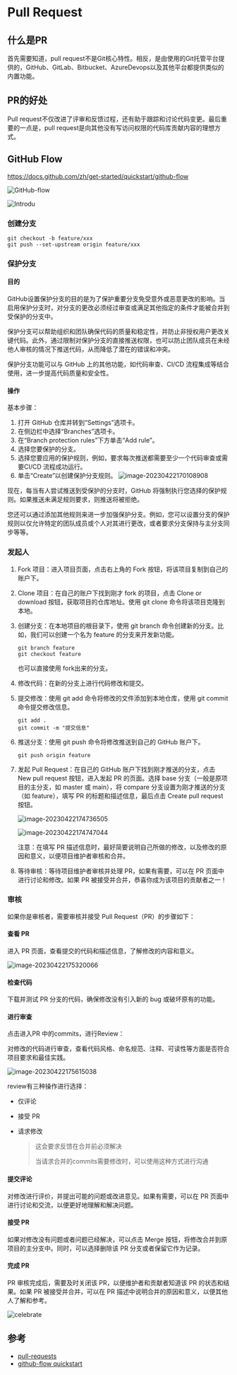 # Pull Request

## 什么是PR

首先需要知道，pull request不是Git核心特性。相反，是由使用的Git托管平台提供的，GitHub、GitLab、Bitbucket、AzureDevops以及其他平台都提供类似的内置功能。

## PR的好处

Pull request不仅改进了评审和反馈过程，还有助于跟踪和讨论代码变更。最后重要的一点是，pull request是向其他没有写访问权限的代码库贡献内容的理想方式。

## GitHub Flow

https://docs.github.com/zh/get-started/quickstart/github-flow

![GitHub-flow](https://muyids.oss-cn-beijing.aliyuncs.com/img/e725295ac764514088303ce8.png)

![Introdu](https://muyids.oss-cn-beijing.aliyuncs.com/img/GitHub-Flow.png)

### 创建分支

```shell
git checkout -b feature/xxx
git push --set-upstream origin feature/xxx
```
### 保护分支

#### 目的

GitHub设置保护分支的目的是为了保护重要分支免受意外或恶意更改的影响。当启用保护分支时，对分支的更改必须经过审查或满足其他指定的条件才能被合并到受保护的分支中。

保护分支可以帮助组织和团队确保代码的质量和稳定性，并防止非授权用户更改关键代码。此外，通过限制对保护分支的直接推送权限，也可以防止团队成员在未经他人审核的情况下推送代码，从而降低了潜在的错误和冲突。

保护分支功能可以与 GitHub 上的其他功能，如代码审查、CI/CD 流程集成等结合使用，进一步提高代码质量和安全性。

#### 操作

基本步骤：

1. 打开 GitHub 仓库并转到“Settings”选项卡。
2. 在侧边栏中选择“Branches”选项卡。
3. 在“Branch protection rules”下方单击“Add rule”。
4. 选择您要保护的分支。
5. 选择您要应用的保护规则，例如，要求每次推送都需要至少一个代码审查或需要CI/CD 流程成功运行。
6. 单击“Create”以创建保护分支规则。
![image-20230422170108908](https://muyids.oss-cn-beijing.aliyuncs.com/img/image-20230422170108908.png)

现在，每当有人尝试推送到受保护的分支时，GitHub 将强制执行您选择的保护规则。如果推送未满足规则要求，则推送将被拒绝。

您还可以通过添加其他规则来进一步加强保护分支。例如，您可以设置分支的保护规则以仅允许特定的团队成员或个人对其进行更改，或者要求分支保持与主分支同步等等。

### 发起人

1. Fork 项目：进入项目页面，点击右上角的 Fork 按钮，将该项目复制到自己的账户下。

2. Clone 项目：在自己的账户下找到刚才 fork 的项目，点击 Clone or download 按钮，获取项目的仓库地址。使用 git clone 命令将该项目克隆到本地。

3. 创建分支：在本地项目的根目录下，使用 git branch 命令创建新的分支。比如，我们可以创建一个名为 feature 的分支来开发新功能。

   ```shell
   git branch feature
   git checkout feature
   ```
   也可以直接使用 fork出来的分支。

4. 修改代码：在新的分支上进行代码修改和提交。

   

5. 提交修改：使用 git add 命令将修改的文件添加到本地仓库，使用 git commit 命令提交修改信息。

   ```shell
   git add .
   git commit -m "提交信息"
   ```
6. 推送分支：使用 git push 命令将修改推送到自己的 GitHub 账户下。

   ```
   git push origin feature
   ```

7. 发起 Pull Request：在自己的 GitHub 账户下找到刚才推送的分支，点击 New pull request 按钮，进入发起 PR 的页面。选择 base 分支（一般是原项目的主分支，如 master 或 main），将 compare 分支设置为刚才推送的分支（如 feature），填写 PR 的标题和描述信息，最后点击 Create pull request 按钮。

   

   ![image-20230422174736505](https://muyids.oss-cn-beijing.aliyuncs.com/img/image-20230422174736505.png)

   

   ![image-20230422174747044](https://muyids.oss-cn-beijing.aliyuncs.com/img/image-20230422174747044.png)

   

   注意：在填写 PR 描述信息时，最好简要说明自己所做的修改，以及修改的原因和意义，以便项目维护者审核和合并。

8. 等待审核：等待项目维护者审核并处理 PR，如果有需要，可以在 PR 页面中进行讨论和修改。如果 PR 被接受并合并，恭喜你成为该项目的贡献者之一！

### 审核

如果你是审核者，需要审核并接受 Pull Request（PR）的步骤如下：

#### 查看 PR

进入 PR 页面，查看提交的代码和描述信息，了解修改的内容和意义。

![image-20230422175320066](https://muyids.oss-cn-beijing.aliyuncs.com/img/image-20230422175320066.png)

#### 检查代码

下载并测试 PR 分支的代码，确保修改没有引入新的 bug 或破坏原有的功能。

#### 进行审查

点击进入PR 中的commits，进行Review：

对修改的代码进行审查，查看代码风格、命名规范、注释、可读性等方面是否符合项目要求和最佳实践。

![image-20230422175615038](https://muyids.oss-cn-beijing.aliyuncs.com/img/image-20230422175615038.png)

review有三种操作进行选择：

- 仅评论

- 接受 PR 

- 请求修改

  > 这会要求反馈在合并前必须解决
  >
  > 当请求合并的commits需要修改时，可以使用这种方式进行沟通

#### 提交评论

对修改进行评价，并提出可能的问题或改进意见。如果有需要，可以在 PR 页面中进行讨论和交流，以便更好地理解和解决问题。

#### 接受 PR

如果对修改没有问题或者问题已经解决，可以点击 Merge 按钮，将修改合并到原项目的主分支中。同时，可以选择删除该 PR 分支或者保留它作为记录。

#### 完成 PR

PR 审核完成后，需要及时关闭该 PR，以便维护者和贡献者知道该 PR 的状态和结果。如果 PR 被接受并合并，可以在 PR 描述中说明合并的原因和意义，以便其他人了解和参考。

![celebrate](https://muyids.oss-cn-beijing.aliyuncs.com/img/68747470733a2f2f6f63746f6465782e6769746875622e636f6d2f696d616765732f636f6c6c61626f636174732e6a7067.jpeg)

## 参考

- [pull-requests](https://docs.github.com/zh/pull-requests/)
- [github-flow quickstart ](https://docs.github.com/zh/get-started/quickstart/github-flow)
